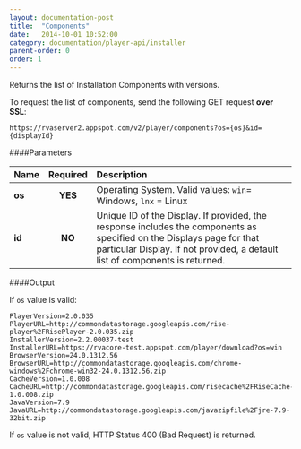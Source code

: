 ```yaml
---
layout: documentation-post
title:  "Components"
date:   2014-10-01 10:52:00
category: documentation/player-api/installer
parent-order: 0
order: 1
---
```


Returns the list of Installation Components with versions.

To request the list of components, send the following GET request **over SSL**:

`https://rvaserver2.appspot.com/v2/player/components?os={os}&id={displayId}`

####Parameters

| Name    | Required | Description |
|:--------|:--------:|:------------|
| **os**  |  **YES** | Operating System. Valid values: `win`= Windows, `lnx` = Linux |
| **id**  |  **NO**  | Unique ID of the Display. If provided, the response includes the components as specified on the Displays page for that particular Display. If not provided, a default list of components is returned. |


####Output

If `os` value is valid:

```
PlayerVersion=2.0.035
PlayerURL=http://commondatastorage.googleapis.com/rise-player%2FRisePlayer-2.0.035.zip
InstallerVersion=2.2.00037-test
InstallerURL=https://rvacore-test.appspot.com/player/download?os=win
BrowserVersion=24.0.1312.56
BrowserURL=http://commondatastorage.googleapis.com/chrome-windows%2Fchrome-win32-24.0.1312.56.zip
CacheVersion=1.0.008
CacheURL=http://commondatastorage.googleapis.com/risecache%2FRiseCache-1.0.008.zip
JavaVersion=7.9
JavaURL=http://commondatastorage.googleapis.com/javazipfile%2Fjre-7.9-32bit.zip
```

If `os` value is not valid, HTTP Status 400 (Bad Request) is returned.

